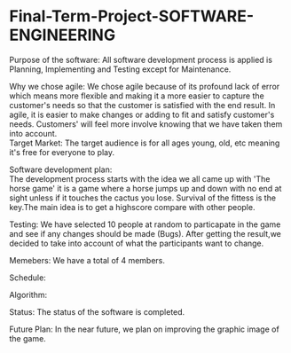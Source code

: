 # Final-Term-Project-SOFTWARE-ENGINEERING

Purpose of the software: 
All software development process is applied is Planning, Implementing and Testing except for Maintenance.

Why we chose agile:
 We chose agile because of its profound lack of error which means more flexible and making it a more easier to capture the customer's needs so that the customer is satisfied 
 with the end result.
 In agile, it is easier to make changes or adding to fit and satisfy customer's needs. Customers' will feel more involve knowing that we have taken them into account.                                                      
Target Market:
The target audience is for all ages young, old, etc meaning it's free for everyone to play.                                   

Software development plan:                                                                                                                                                   
The development process starts with the idea we all came up with 'The horse game' it is a game where a horse jumps up and down with no end at sight unless if it touches the cactus you lose. Survival of the fittess is the key.The main idea is to get a highscore compare with other people.     

Testing:
We have selected 10 people at random to particapate in the game and see if any changes should be made (Bugs). After getting the result,we decided to take into account of what the participants want to change.           

Memebers:
We have a total of 4 members. 

Schedule:


Algorithm:  


Status:
The status of the software is completed. 

Future Plan:
In the near future, we plan on improving the graphic image of the game.
